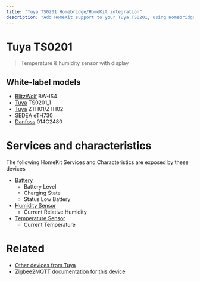 ```yaml
---
title: "Tuya TS0201 Homebridge/HomeKit integration"
description: "Add HomeKit support to your Tuya TS0201, using Homebridge, Zigbee2MQTT and homebridge-z2m."
---
```

<!---
This file has been GENERATED using src/docgen/docgen.ts
DO NOT EDIT THIS FILE MANUALLY!
-->
# Tuya TS0201
> Temperature & humidity sensor with display


## White-label models
* [BlitzWolf](../index.md#blitzwolf) BW-IS4
* [Tuya](../index.md#tuya) TS0201_1
* [Tuya](../index.md#tuya) ZTH01/ZTH02
* [SEDEA](../index.md#sedea) eTH730
* [Danfoss](../index.md#danfoss) 014G2480

# Services and characteristics
The following HomeKit Services and Characteristics are exposed by
these devices

* [Battery](../../battery.md)
  * Battery Level
  * Charging State
  * Status Low Battery
* [Humidity Sensor](../../sensors.md)
  * Current Relative Humidity
* [Temperature Sensor](../../sensors.md)
  * Current Temperature


# Related
* [Other devices from Tuya](../index.md#tuya)
* [Zigbee2MQTT documentation for this device](https://www.zigbee2mqtt.io/devices/TS0201.html)